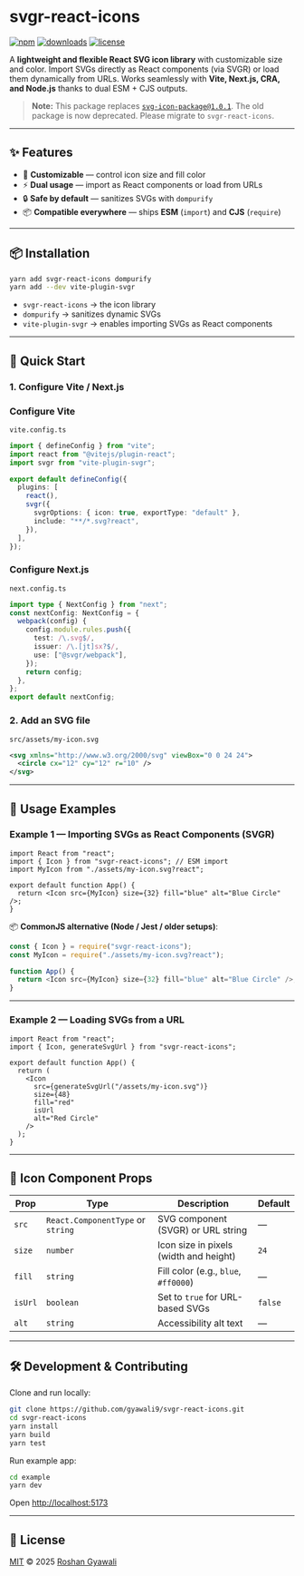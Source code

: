 # svgr-react-icons

[![npm](https://img.shields.io/npm/v/svgr-react-icons)](https://www.npmjs.com/package/svgr-react-icons)
[![downloads](https://img.shields.io/npm/dm/svgr-react-icons)](https://www.npmjs.com/package/svgr-react-icons)
[![license](https://img.shields.io/npm/l/svgr-react-icons)](https://www.npmjs.com/package/svgr-react-icons)

A **lightweight and flexible React SVG icon library** with customizable size and color. Import SVGs directly as React components (via SVGR) or load them dynamically from URLs. Works seamlessly with **Vite, Next.js, CRA, and Node.js** thanks to dual ESM + CJS outputs.

> **Note:** This package replaces [`svg-icon-package@1.0.1`](https://www.npmjs.com/package/svg-icon-package). The old package is now deprecated. Please migrate to `svgr-react-icons`.

---

## ✨ Features

- 🎨 **Customizable** — control icon size and fill color
- ⚡ **Dual usage** — import as React components or load from URLs
- 🔒 **Safe by default** — sanitizes SVGs with `dompurify`
- 📦 **Compatible everywhere** — ships **ESM** (`import`) and **CJS** (`require`)

---

## 📦 Installation

```bash
yarn add svgr-react-icons dompurify
yarn add --dev vite-plugin-svgr
```

- `svgr-react-icons` → the icon library
- `dompurify` → sanitizes dynamic SVGs
- `vite-plugin-svgr` → enables importing SVGs as React components

---

## 🚀 Quick Start

### 1. Configure Vite / Next.js

### Configure Vite

`vite.config.ts`

```ts
import { defineConfig } from "vite";
import react from "@vitejs/plugin-react";
import svgr from "vite-plugin-svgr";

export default defineConfig({
  plugins: [
    react(),
    svgr({
      svgrOptions: { icon: true, exportType: "default" },
      include: "**/*.svg?react",
    }),
  ],
});
```

### Configure Next.js

`next.config.ts`

```ts
import type { NextConfig } from "next";
const nextConfig: NextConfig = {
  webpack(config) {
    config.module.rules.push({
      test: /\.svg$/,
      issuer: /\.[jt]sx?$/,
      use: ["@svgr/webpack"],
    });
    return config;
  },
};
export default nextConfig;
```

### 2. Add an SVG file

`src/assets/my-icon.svg`

```xml
<svg xmlns="http://www.w3.org/2000/svg" viewBox="0 0 24 24">
  <circle cx="12" cy="12" r="10" />
</svg>
```

---

## 🔧 Usage Examples

### Example 1 — Importing SVGs as React Components (SVGR)

```tsx
import React from "react";
import { Icon } from "svgr-react-icons"; // ESM import
import MyIcon from "./assets/my-icon.svg?react";

export default function App() {
  return <Icon src={MyIcon} size={32} fill="blue" alt="Blue Circle" />;
}
```

📦 **CommonJS alternative (Node / Jest / older setups)**:

```js
const { Icon } = require("svgr-react-icons");
const MyIcon = require("./assets/my-icon.svg?react");

function App() {
  return <Icon src={MyIcon} size={32} fill="blue" alt="Blue Circle" />;
}
```

---

### Example 2 — Loading SVGs from a URL

```tsx
import React from "react";
import { Icon, generateSvgUrl } from "svgr-react-icons";

export default function App() {
  return (
    <Icon
      src={generateSvgUrl("/assets/my-icon.svg")}
      size={48}
      fill="red"
      isUrl
      alt="Red Circle"
    />
  );
}
```

---

## 📑 Icon Component Props

| Prop    | Type                              | Description                            | Default |
| ------- | --------------------------------- | -------------------------------------- | ------- |
| `src`   | `React.ComponentType` or `string` | SVG component (SVGR) or URL string     | —       |
| `size`  | `number`                          | Icon size in pixels (width and height) | `24`    |
| `fill`  | `string`                          | Fill color (e.g., `blue`, `#ff0000`)   | —       |
| `isUrl` | `boolean`                         | Set to `true` for URL-based SVGs       | `false` |
| `alt`   | `string`                          | Accessibility alt text                 | —       |

---

## 🛠 Development & Contributing

Clone and run locally:

```bash
git clone https://github.com/gyawali9/svgr-react-icons.git
cd svgr-react-icons
yarn install
yarn build
yarn test
```

Run example app:

```bash
cd example
yarn dev
```

Open <http://localhost:5173>

---

## 📜 License

[MIT](./LICENSE) © 2025 [Roshan Gyawali](https://github.com/gyawali9)
